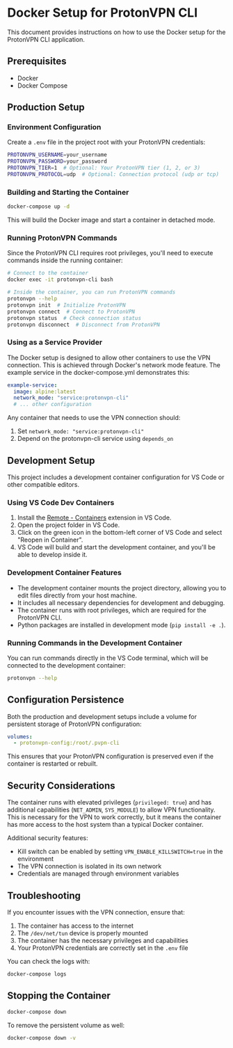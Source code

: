 # Docker Setup for ProtonVPN CLI

This document provides instructions on how to use the Docker setup for the ProtonVPN CLI application.

## Prerequisites

- Docker
- Docker Compose

## Production Setup

### Environment Configuration

Create a `.env` file in the project root with your ProtonVPN credentials:

```bash
PROTONVPN_USERNAME=your_username
PROTONVPN_PASSWORD=your_password
PROTONVPN_TIER=1  # Optional: Your ProtonVPN tier (1, 2, or 3)
PROTONVPN_PROTOCOL=udp  # Optional: Connection protocol (udp or tcp)
```

### Building and Starting the Container

```bash
docker-compose up -d
```

This will build the Docker image and start a container in detached mode.

### Running ProtonVPN Commands

Since the ProtonVPN CLI requires root privileges, you'll need to execute commands inside the running container:

```bash
# Connect to the container
docker exec -it protonvpn-cli bash

# Inside the container, you can run ProtonVPN commands
protonvpn --help
protonvpn init  # Initialize ProtonVPN
protonvpn connect  # Connect to ProtonVPN
protonvpn status  # Check connection status
protonvpn disconnect  # Disconnect from ProtonVPN
```

### Using as a Service Provider

The Docker setup is designed to allow other containers to use the VPN connection. This is achieved through Docker's network mode feature. The example service in the docker-compose.yml demonstrates this:

```yaml
example-service:
  image: alpine:latest
  network_mode: "service:protonvpn-cli"
  # ... other configuration
```

Any container that needs to use the VPN connection should:
1. Set `network_mode: "service:protonvpn-cli"`
2. Depend on the protonvpn-cli service using `depends_on`

## Development Setup

This project includes a development container configuration for VS Code or other compatible editors.

### Using VS Code Dev Containers

1. Install the [Remote - Containers](https://marketplace.visualstudio.com/items?itemName=ms-vscode-remote.remote-containers) extension in VS Code.
2. Open the project folder in VS Code.
3. Click on the green icon in the bottom-left corner of VS Code and select "Reopen in Container".
4. VS Code will build and start the development container, and you'll be able to develop inside it.

### Development Container Features

- The development container mounts the project directory, allowing you to edit files directly from your host machine.
- It includes all necessary dependencies for development and debugging.
- The container runs with root privileges, which are required for the ProtonVPN CLI.
- Python packages are installed in development mode (`pip install -e .`).

### Running Commands in the Development Container

You can run commands directly in the VS Code terminal, which will be connected to the development container:

```bash
protonvpn --help
```

## Configuration Persistence

Both the production and development setups include a volume for persistent storage of ProtonVPN configuration:

```yaml
volumes:
  - protonvpn-config:/root/.pvpn-cli
```

This ensures that your ProtonVPN configuration is preserved even if the container is restarted or rebuilt.

## Security Considerations

The container runs with elevated privileges (`privileged: true`) and has additional capabilities (`NET_ADMIN`, `SYS_MODULE`) to allow VPN functionality. This is necessary for the VPN to work correctly, but it means the container has more access to the host system than a typical Docker container.

Additional security features:
- Kill switch can be enabled by setting `VPN_ENABLE_KILLSWITCH=true` in the environment
- The VPN connection is isolated in its own network
- Credentials are managed through environment variables

## Troubleshooting

If you encounter issues with the VPN connection, ensure that:

1. The container has access to the internet
2. The `/dev/net/tun` device is properly mounted
3. The container has the necessary privileges and capabilities
4. Your ProtonVPN credentials are correctly set in the `.env` file

You can check the logs with:

```bash
docker-compose logs
```

## Stopping the Container

```bash
docker-compose down
```

To remove the persistent volume as well:

```bash
docker-compose down -v
``` 